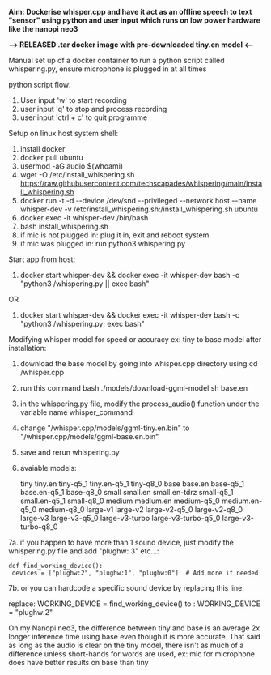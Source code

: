 **Aim: Dockerise whisper.cpp and have it act as an offline speech to text "sensor" using python and user input which runs on low power hardware like the nanopi neo3**

**--> RELEASED .tar docker image with pre-downloaded tiny.en model <--**

Manual set up of a docker container to run a python script called whispering.py, ensure microphone is plugged in at all times

python script flow:
1. User input 'w' to start recording
2. user input 'q' to stop and process recording
3. user input 'ctrl + c' to quit programme

Setup on linux host system shell:
1. install docker
2. docker pull ubuntu
3. usermod -aG audio $(whoami)
4. wget -O /etc/install_whispering.sh https://raw.githubusercontent.com/techscapades/whispering/main/install_whispering.sh
5. docker run -t -d --device /dev/snd --privileged --network host --name whisper-dev -v /etc/install_whispering.sh:/install_whispering.sh ubuntu
6. docker exec -it whisper-dev /bin/bash
7. bash install_whispering.sh
8. if mic is not plugged in: plug it in, exit and reboot system
9. if mic was plugged in: run python3 whispering.py

Start app from host:
1. docker start whisper-dev && docker exec -it whisper-dev bash -c "python3 /whispering.py || exec bash"
   
OR

1. docker start whisper-dev && docker exec -it whisper-dev bash -c "python3 /whispering.py; exec bash"

Modifying whisper model for speed or accuracy ex: tiny to base model after installation:
1. download the base model by going into whisper.cpp directory using cd /whisper.cpp
2. run this command bash ./models/download-ggml-model.sh base.en
3. in the whispering.py file, modify the process_audio() function under the variable name whisper_command
4. change "/whisper.cpp/models/ggml-tiny.en.bin" to "/whisper.cpp/models/ggml-base.en.bin"
5. save and rerun whispering.py
6. avaiable models:

      tiny tiny.en tiny-q5_1 tiny.en-q5_1 tiny-q8_0
      base base.en base-q5_1 base.en-q5_1 base-q8_0
      small small.en small.en-tdrz small-q5_1 small.en-q5_1 small-q8_0
      medium medium.en medium-q5_0 medium.en-q5_0 medium-q8_0
      large-v1 large-v2 large-v2-q5_0 large-v2-q8_0 large-v3 large-v3-q5_0 large-v3-turbo large-v3-turbo-q5_0 large-v3-turbo-q8_0

7a. if you happen to have more than 1 sound device, just modify the whispering.py file and add "plughw: 3" etc...:

    def find_working_device():
     devices = ["plughw:2", "plughw:1", "plughw:0"]  # Add more if needed

7b. or you can hardcode a specific sound device by replacing this line: 

   replace: WORKING_DEVICE = find_working_device()
   to     : WORKING_DEVICE = "plughw:2"

   

On my Nanopi neo3, the difference between tiny and base is an average 2x longer inference time using base even though it is more accurate. That said as long as the audio is clear on the tiny model, there isn't as much of a difference unless short-hands for words are used, ex: mic for microphone does have better results on base than tiny

